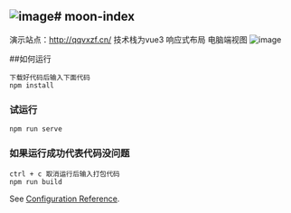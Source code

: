 ![image](https://github.com/user-attachments/assets/9897484e-579d-45bf-8fca-303ae8622e86)# moon-index
---
演示站点：http://qqvxzf.cn/
技术栈为vue3
响应式布局
电脑端视图
![image](https://github.com/user-attachments/assets/b32c3c52-b6e7-46e3-baff-f1ae7bdc7c99)


##如何运行
```
下载好代码后输入下面代码
npm install
```

### 试运行
```
npm run serve
```

### 如果运行成功代表代码没问题
```
ctrl + c 取消运行后输入打包代码
npm run build
```


See [Configuration Reference](https://cli.vuejs.org/config/).
